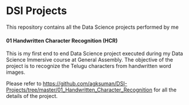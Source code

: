 # **DSI Projects**

This repository contains all the Data Science projects performed by me

#### 01 Handwritten Character Recognition (HCR)

 This is my first end to end Data Science project executed during my Data Science Immersive course at General Assembly. The objective of the project is to recognize the Telugu characters from handwritten word images. 

Please refer to https://github.com/agksuman/DSI-Projects/tree/master/01_Handwritten_Character_Recognition for all the details of the project. 



